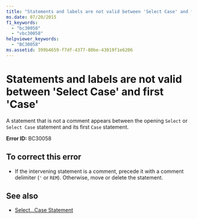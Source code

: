```yaml
---
title: "Statements and labels are not valid between 'Select Case' and first 'Case'"
ms.date: 07/20/2015
f1_keywords: 
  - "bc30058"
  - "vbc30058"
helpviewer_keywords: 
  - "BC30058"
ms.assetid: 399b4659-f7df-4377-80be-43019f1e6206
---
```

# Statements and labels are not valid between 'Select Case' and first 'Case'
A statement that is not a comment appears between the opening `Select` or `Select Case` statement and its first `Case` statement.  
  
 **Error ID:** BC30058  
  
## To correct this error  
  
- If the intervening statement is a comment, precede it with a comment delimiter (`'` or `REM`). Otherwise, move or delete the statement.  
  
## See also

- [Select...Case Statement](../language-reference/statements/select-case-statement.md)
